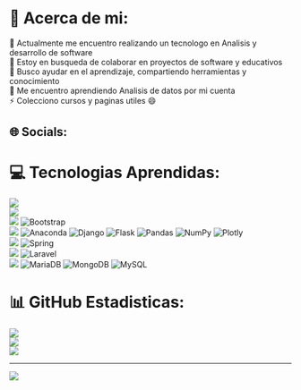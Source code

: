 # 💫 Acerca de mi:
🔭 Actualmente me encuentro realizando un tecnologo en Analisis y desarrollo de software<br>👯 Estoy en busqueda de colaborar en proyectos de software y educativos<br>🤝 Busco ayudar en el aprendizaje, compartiendo herramientas y conocimiento<br>🌱 Me encuentro aprendiendo Analisis de datos por mi cuenta<br>⚡ Colecciono cursos y paginas utiles :smile:


## 🌐 Socials:


# 💻 Tecnologias Aprendidas:

<img src="https://skillicons.dev/icons?i=git,github,gitlab"/> <br>
<img src="https://skillicons.dev/icons?i=md,latex,regex"/> <br>
<img src="https://skillicons.dev/icons?i=html,css,js"/> ![Bootstrap](https://img.shields.io/badge/bootstrap-%23563D7C.svg?style=flat&logo=bootstrap&logoColor=white) <br>
<img src="https://skillicons.dev/icons?i=py"/> ![Anaconda](https://img.shields.io/badge/Anaconda-%2344A833.svg?style=flat&logo=anaconda&logoColor=white) ![Django](https://img.shields.io/badge/django-%23092E20.svg?style=flat&logo=django&logoColor=white) ![Flask](https://img.shields.io/badge/flask-%23000.svg?style=flat&logo=flask&logoColor=white) ![Pandas](https://img.shields.io/badge/pandas-%23150458.svg?style=flat&logo=pandas&logoColor=white) ![NumPy](https://img.shields.io/badge/numpy-%23013243.svg?style=flat&logo=numpy&logoColor=white) ![Plotly](https://img.shields.io/badge/Plotly-%233F4F75.svg?style=flat&logo=plotly&logoColor=white)<br>
<img src="https://skillicons.dev/icons?i=java"/> ![Spring](https://img.shields.io/badge/spring-%236DB33F.svg?style=flat&logo=spring&logoColor=white) <br>
<img src="https://skillicons.dev/icons?i=php"/> ![Laravel](https://img.shields.io/badge/laravel-%23FF2D20.svg?style=flat&logo=laravel&logoColor=white) <br> 
<img src="https://skillicons.dev/icons?i=mysql"/> ![MariaDB](https://img.shields.io/badge/MariaDB-003545?style=flat&logo=mariadb&logoColor=white) ![MongoDB](https://img.shields.io/badge/MongoDB-%234ea94b.svg?style=flat&logo=mongodb&logoColor=white) ![MySQL](https://img.shields.io/badge/mysql-%2300f.svg?style=flat&logo=mysql&logoColor=white)<br>


# 📊 GitHub Estadisticas:
![](https://github-readme-stats.vercel.app/api?username=juanpyusun&theme=dark&hide_border=false&include_all_commits=false&count_private=false)<br/>
![](https://github-readme-streak-stats.herokuapp.com/?user=juanpyusun&theme=dark&hide_border=false)<br/>
![](https://github-readme-stats.vercel.app/api/top-langs/?username=juanpyusun&theme=dark&hide_border=false&include_all_commits=false&count_private=false&layout=compact)

---
[![](https://visitcount.itsvg.in/api?id=juanpyusun&icon=5&color=1)](https://visitcount.itsvg.in)
